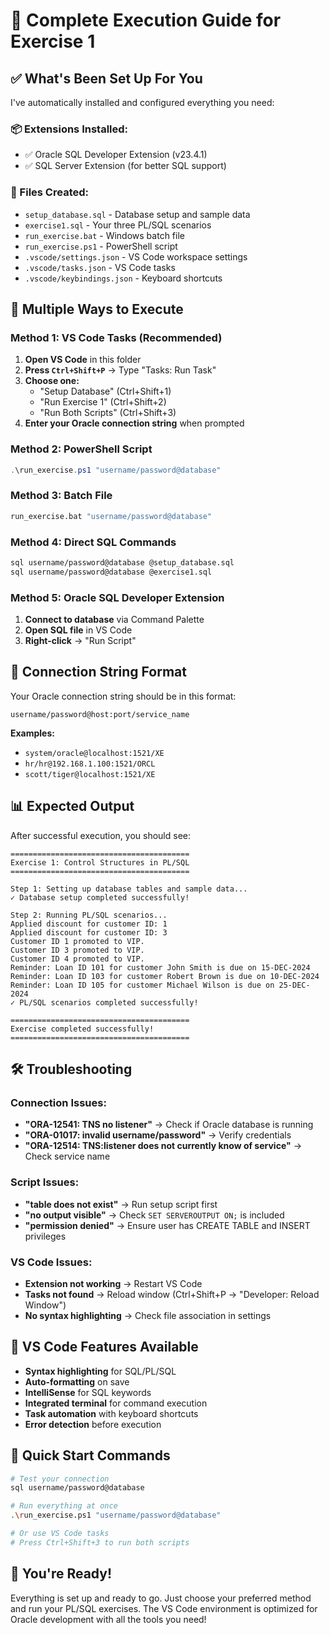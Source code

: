 # 🚀 Complete Execution Guide for Exercise 1

## ✅ What's Been Set Up For You

I've automatically installed and configured everything you need:

### 📦 Extensions Installed:
- ✅ Oracle SQL Developer Extension (v23.4.1)
- ✅ SQL Server Extension (for better SQL support)

### 📁 Files Created:
- `setup_database.sql` - Database setup and sample data
- `exercise1.sql` - Your three PL/SQL scenarios
- `run_exercise.bat` - Windows batch file
- `run_exercise.ps1` - PowerShell script
- `.vscode/settings.json` - VS Code workspace settings
- `.vscode/tasks.json` - VS Code tasks
- `.vscode/keybindings.json` - Keyboard shortcuts

## 🎯 Multiple Ways to Execute

### Method 1: VS Code Tasks (Recommended)
1. **Open VS Code** in this folder
2. **Press `Ctrl+Shift+P`** → Type "Tasks: Run Task"
3. **Choose one:**
   - "Setup Database" (Ctrl+Shift+1)
   - "Run Exercise 1" (Ctrl+Shift+2)
   - "Run Both Scripts" (Ctrl+Shift+3)
4. **Enter your Oracle connection string** when prompted

### Method 2: PowerShell Script
```powershell
.\run_exercise.ps1 "username/password@database"
```

### Method 3: Batch File
```cmd
run_exercise.bat "username/password@database"
```

### Method 4: Direct SQL Commands
```bash
sql username/password@database @setup_database.sql
sql username/password@database @exercise1.sql
```

### Method 5: Oracle SQL Developer Extension
1. **Connect to database** via Command Palette
2. **Open SQL file** in VS Code
3. **Right-click** → "Run Script"

## 🔧 Connection String Format

Your Oracle connection string should be in this format:
```
username/password@host:port/service_name
```

**Examples:**
- `system/oracle@localhost:1521/XE`
- `hr/hr@192.168.1.100:1521/ORCL`
- `scott/tiger@localhost:1521/XE`

## 📊 Expected Output

After successful execution, you should see:

```
========================================
Exercise 1: Control Structures in PL/SQL
========================================

Step 1: Setting up database tables and sample data...
✓ Database setup completed successfully!

Step 2: Running PL/SQL scenarios...
Applied discount for customer ID: 1
Applied discount for customer ID: 3
Customer ID 1 promoted to VIP.
Customer ID 3 promoted to VIP.
Customer ID 4 promoted to VIP.
Reminder: Loan ID 101 for customer John Smith is due on 15-DEC-2024
Reminder: Loan ID 103 for customer Robert Brown is due on 10-DEC-2024
Reminder: Loan ID 105 for customer Michael Wilson is due on 25-DEC-2024
✓ PL/SQL scenarios completed successfully!

========================================
Exercise completed successfully!
========================================
```

## 🛠️ Troubleshooting

### Connection Issues:
- **"ORA-12541: TNS no listener"** → Check if Oracle database is running
- **"ORA-01017: invalid username/password"** → Verify credentials
- **"ORA-12514: TNS:listener does not currently know of service"** → Check service name

### Script Issues:
- **"table does not exist"** → Run setup script first
- **"no output visible"** → Check `SET SERVEROUTPUT ON;` is included
- **"permission denied"** → Ensure user has CREATE TABLE and INSERT privileges

### VS Code Issues:
- **Extension not working** → Restart VS Code
- **Tasks not found** → Reload window (Ctrl+Shift+P → "Developer: Reload Window")
- **No syntax highlighting** → Check file association in settings

## 🎨 VS Code Features Available

- **Syntax highlighting** for SQL/PL/SQL
- **Auto-formatting** on save
- **IntelliSense** for SQL keywords
- **Integrated terminal** for command execution
- **Task automation** with keyboard shortcuts
- **Error detection** before execution

## 📝 Quick Start Commands

```bash
# Test your connection
sql username/password@database

# Run everything at once
.\run_exercise.ps1 "username/password@database"

# Or use VS Code tasks
# Press Ctrl+Shift+3 to run both scripts
```

## 🎉 You're Ready!

Everything is set up and ready to go. Just choose your preferred method and run your PL/SQL exercises. The VS Code environment is optimized for Oracle development with all the tools you need! 